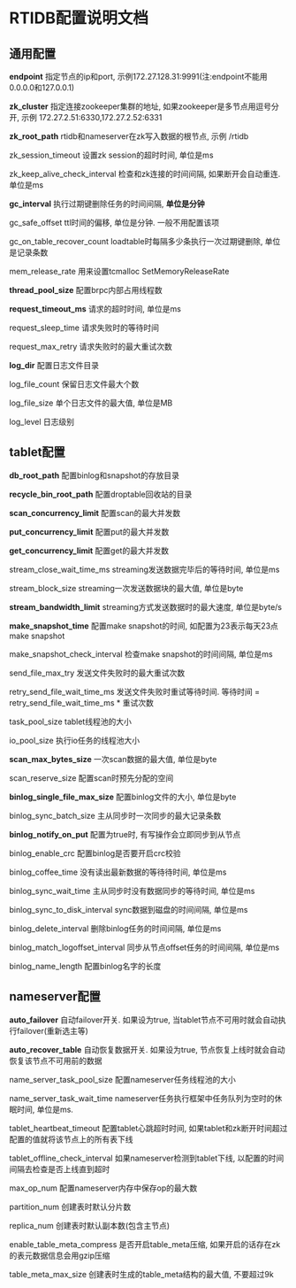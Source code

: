 # RTIDB配置说明文档

## 通用配置
**endpoint**  指定节点的ip和port, 示例172.27.128.31:9991(注:endpoint不能用0.0.0.0和127.0.0.1)

**zk_cluster**  指定连接zookeeper集群的地址, 如果zookeeper是多节点用逗号分开, 示例 172.27.2.51:6330,172.27.2.52:6331

**zk_root_path**  rtidb和nameserver在zk写入数据的根节点, 示例 /rtidb

zk_session_timeout  设置zk session的超时时间, 单位是ms

zk_keep_alive_check_interval  检查和zk连接的时间间隔, 如果断开会自动重连. 单位是ms

**gc_interval**  执行过期键删除任务的时间间隔, **单位是分钟**

gc_safe_offset  ttl时间的偏移, 单位是分钟. 一般不用配置该项

gc_on_table_recover_count  loadtable时每隔多少条执行一次过期键删除, 单位是记录条数

mem_release_rate  用来设置tcmalloc SetMemoryReleaseRate

**thread_pool_size**  配置brpc内部占用线程数

**request_timeout_ms**  请求的超时时间, 单位是ms

request_sleep_time  请求失败时的等待时间

request_max_retry  请求失败时的最大重试次数

**log_dir**  配置日志文件目录

log_file_count  保留日志文件最大个数

log_file_size  单个日志文件的最大值, 单位是MB

log_level  日志级别



## tablet配置
**db_root_path**  配置binlog和snapshot的存放目录

**recycle_bin_root_path**  配置droptable回收站的目录

**scan_concurrency_limit**  配置scan的最大并发数

**put_concurrency_limit**  配置put的最大并发数

**get_concurrency_limit**  配置get的最大并发数

stream_close_wait_time_ms  streaming发送数据完毕后的等待时间, 单位是ms

stream_block_size  streaming一次发送数据块的最大值, 单位是byte

**stream_bandwidth_limit**  streaming方式发送数据时的最大速度, 单位是byte/s

**make_snapshot_time**  配置make snapshot的时间, 如配置为23表示每天23点make snapshot

make_snapshot_check_interval  检查make snapshot的时间间隔, 单位是ms

send_file_max_try  发送文件失败时的最大重试次数

retry_send_file_wait_time_ms  发送文件失败时重试等待时间. 等待时间 = retry_send_file_wait_time_ms * 重试次数

task_pool_size  tablet线程池的大小

io_pool_size  执行io任务的线程池大小

**scan_max_bytes_size**  一次scan数据的最大值, 单位是byte

scan_reserve_size  配置scan时预先分配的空间

**binlog_single_file_max_size**  配置binlog文件的大小, 单位是byte

binlog_sync_batch_size  主从同步时一次同步的最大记录条数

**binlog_notify_on_put**  配置为true时, 有写操作会立即同步到从节点

binlog_enable_crc  配置binlog是否要开启crc校验

binlog_coffee_time  没有读出最新数据的等待待时间, 单位是ms

binlog_sync_wait_time  主从同步时没有数据同步的等待时间, 单位是ms

binlog_sync_to_disk_interval sync数据到磁盘的时间间隔, 单位是ms

binlog_delete_interval  删除binlog任务的时间间隔, 单位是ms

binlog_match_logoffset_interval  同步从节点offset任务的时间间隔, 单位是ms

binlog_name_length  配置binlog名字的长度



## nameserver配置
**auto_failover**  自动failover开关. 如果设为true, 当tablet节点不可用时就会自动执行failover(重新选主等)

**auto_recover_table**  自动恢复数据开关. 如果设为true, 节点恢复上线时就会自动恢复该节点不可用前的数据

name_server_task_pool_size  配置nameserver任务线程池的大小

name_server_task_wait_time  nameserver任务执行框架中任务队列为空时的休眠时间, 单位是ms.

tablet_heartbeat_timeout  配置tablet心跳超时时间, 如果tablet和zk断开时间超过配置的值就将该节点上的所有表下线  

tablet_offline_check_interval  如果nameserver检测到tablet下线, 以配置的时间间隔去检查是否上线直到超时

max_op_num  配置nameserver内存中保存op的最大数

partition_num  创建表时默认分片数  

replica_num  创建表时默认副本数(包含主节点)  

enable_table_meta_compress  是否开启table_meta压缩, 如果开启的话存在zk的表元数据信息会用gzip压缩  

table_meta_max_size  创建表时生成的table_meta结构的最大值, 不要超过9k  
